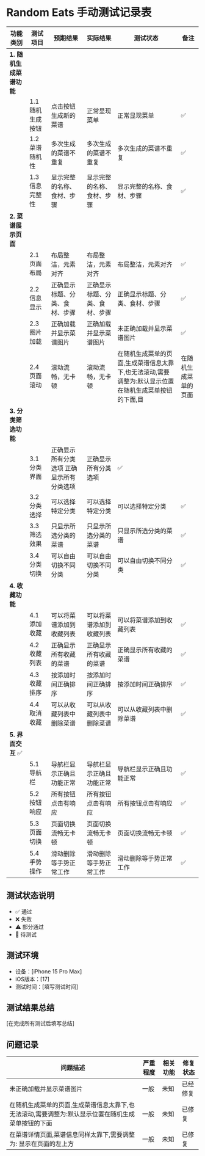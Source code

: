 # Random Eats 手动测试记录表

| 功能类别 | 测试项目 | 预期结果 | 实际结果 | 测试状态 | 备注 |
|---------|---------|---------|---------|---------|------|
| **1. 随机生成菜谱功能** |
| | 1.1 随机生成按钮 | 点击按钮生成新的菜谱 | 正常显现菜单| 正常显现菜单| ✅ |
| | 1.2 菜谱随机性 | 多次生成的菜谱不重复 | 多次生成的菜谱不重复| 多次生成的菜谱不重复| ✅ |
| | 1.3 信息完整性 | 显示完整的名称、食材、步骤 | 显示完整的名称、食材、步骤| 显示完整的名称、食材、步骤| ✅|
| **2. 菜谱展示页面** |
| | 2.1 页面布局 | 布局整洁，元素对齐 |布局整洁，元素对齐 |布局整洁，元素对齐 | ✅|
| | 2.2 信息显示 | 正确显示标题、分类、食材、步骤 | 正确显示标题、分类、食材、步骤 | 正确显示标题、分类、食材、步骤 |✅  |
| | 2.3 图片加载 | 正确加载并显示菜谱图片 | 正确加载并显示菜谱图片| 未正确加载并显示菜谱图片| ✅ |
| | 2.4 页面滚动 | 滚动流畅，无卡顿 | 滚动流畅，无卡顿|在随机生成菜单的页面,生成菜谱信息太靠下,也无法滚动,需要调整为:默认显示位置在随机生成菜单按钮的下面,目|在随机生成菜单的页面 |✅ |
| **3. 分类筛选功能** |
| | 3.1 分类界面 | 正确显示所有分类选项 正确显示所有分类选项| 正确显示所有分类选项| ✅| |
| | 3.2 分类选择 | 可以选择特定分类 |可以选择特定分类 |可以选择特定分类 |✅ |
| | 3.3 筛选效果 | 只显示所选分类的菜谱 | 只显示所选分类的菜谱| 只显示所选分类的菜谱| ✅|
| | 3.4 分类切换 | 可以自由切换不同分类 |可以自由切换不同分类 |可以自由切换不同分类 |  ✅|
| **4. 收藏功能** |
| | 4.1 添加收藏 | 可以将菜谱添加到收藏列表 | 可以将菜谱添加到收藏列表|可以将菜谱添加到收藏列表 | ✅|
| | 4.2 收藏列表 | 正确显示所有收藏的菜谱 | 正确显示所有收藏的菜谱| 正确显示所有收藏的菜谱| ✅ |
| | 4.3 收藏排序 | 按添加时间正确排序 | 按添加时间正确排序| 按添加时间正确排序|  ✅|
| | 4.4 取消收藏 | 可以从收藏列表中删除菜谱 | 可以从收藏列表中删除菜谱| 可以从收藏列表中删除菜谱|  ✅|
| **5. 界面交互** ✅|
| | 5.1 导航栏 | 导航栏显示正确且功能正常 | 导航栏显示正确且功能正常| 导航栏显示正确且功能正常|✅ |
| | 5.2 按钮响应 | 所有按钮点击有响应 | 所有按钮点击有响应|所有按钮点击有响应 | ✅ |
| | 5.3 页面切换 | 页面切换流畅无卡顿 | 页面切换流畅无卡顿| 页面切换流畅无卡顿| ✅ |
| | 5.4 手势操作 | 滑动删除等手势正常工作 | 滑动删除等手势正常工作| 滑动删除等手势正常工作|✅ |

## 测试状态说明
- ✅ 通过
- ❌ 失败
- ⚠️ 部分通过
- 🔄 待测试

## 测试环境
- 设备：[iPhone 15 Pro Max]
- iOS版本：[17]
- 测试时间：[填写测试时间]

## 测试结果总结
[在完成所有测试后填写总结]

## 问题记录
| 问题描述 | 严重程度 | 相关功能 | 修复状态 |
|---------|---------|---------|---------|
| 未正确加载并显示菜谱图片|一般 | 未知| 已经修复|
|在随机生成菜单的页面,生成菜谱信息太靠下,也无法滚动,需要调整为:默认显示位置在随机生成菜单按钮的下面 |一般|未知|已修复|
|在菜谱详情页面,菜谱信息同样太靠下,需要调整为: 显示在页面的左上方|一般|未知|已修复|







